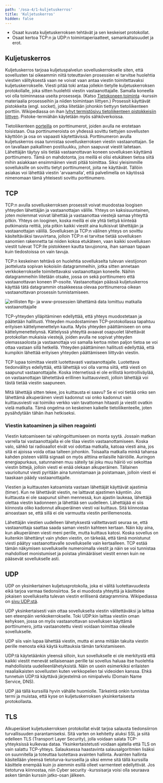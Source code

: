 ```yaml
---
path: '/osa-4/1-kuljetuskerros'
title: 'Kuljetuskerros'
hidden: false
---
```



<text-box variant='learningObjectives' name='Oppimistavoitteet'>

- Osaat kuvata kuljetuskerroksen tehtävät ja sen keskeiset protokollat.
- Osaat kertoa TCP:n ja UDP:n toimintaperiaatteet, samankaltaisuudet ja erot.

</text-box>

<!-- Osoitteet ja kerrokset -->
<quiz id="302a3048-1ea7-4e48-8feb-f64cf6b0053b"></quiz>



## Kuljetuskerros

Kuljetuskerros tarjoaa kuljetuspalvelun sovelluskerrokselle siten, että sovellusten tai oikeammin niitä toteuttavien prosessien ei tarvitse huolehtia viestien välityksestä vaan ne voivat vaan antaa viestin toimitettavaksi kuljetuskerrokselle. Viesti pitää toki antaa jollekin tietylle kuljetuskerroksen protokollalle, joka sitten huolehtii viestin vastaanottajalle.  Samalla koneella voi olla toiminnassa useita prosesseja. (Katso [Tietokoneen toiminta](https://tietokoneen-toiminnan-perusteet.mooc.fi/) -kurssin materiaalia prosesseihin ja niiden toimintaan liittyen.) Prosessit käyttävät pistokkeita (engl. socket), jotka liitetään johonkin tiettyyn tietoliikenteen porttiin. Wikipediassa on ihan [lyhyt termistösivu tietoliikenteen pistokkeisiin liittyen](https://fi.wikipedia.org/wiki/Pistoke_(tietotekniikka)). Pistoke-termiähän käytetään myös sähköverkoissa.

Tietoliikenteen [porteilla](https://fi.wikipedia.org/wiki/Portti_(tietoliikenne)) on porttinumerot, joiden avulla ne erotetaan toisistaan. Osa porttinumeroista on yhdessä sovittu tiettyjen sovellusten käyttöön ja osa on vapaasti käytettävissä. Porttinumeron avulla kuljetuskerros osaa tunnistaa sovelluskerroksen viestin vastaanottajan. Se on tavallaan paikallinen postiluukku, johon saapuvat viestit laitetaan. Lähettäjän täytyy siis tietää vastaanottavan koneen sovelluksen käyttämä porttinumero. Tämä on mahdotonta, jos meillä ei olisi etukäteen tietoa siitä mihin asiakkaan ensimmäinen viesti pitää toimittaa. Siksi yleisimmille sovelluksille on sovittu tietyt porttinumerot, joita ne käyttävät. Tällöin asiakas voi lähettää viestin 'arvaamalla', että palvelimella on käytössä nimenomaan tämä yhteisesti sovittu porttinumero.

<!-- Porttinumeroita -->
<quiz id="a3a4050f-824f-4d9a-b57b-d85137b3f786"></quiz>

##  TCP

TCP:n avulla sovelluskerroksen prosessit voivat muodostaa loogisen yhteyden lähettäjän ja vastaanottajan välille. Yhteys on kaksisuuntainen, joten molemmat voivat lähettää ja vastaanottaa viestejä samaa yhteyttä pitkin. Yhteys on looginen, koska meillä ei ole yhtä tiettyä kiinteää putkimaista reittiä, jota pitkin kaikki viestit aina kulkisivat lähettäjän ja vastaanottajan välillä.
Sovelluksen ja TCP:n välinen yhteys on sovittu käsiteltäväksi tavuvirtana, jolloin TCP:n ei tarvitse tietää sovelluksen sanomien rakennetta tai niiden kokoa etukäteen, vaan kaikki sovelluksen viestit tulevat TCP:lle pistokkeen kautta tavujonona, ihan samaan tapaan kuin tiedostoissa on vain tavuja.

TCP:n keskeinen tehtävä on huolehtia sovellukselta tulevan viestijonon jaottelusta sopivan kokoisiin datagrammeihin, jotka sitten annetaan verkkokerrokselle toimitettavaksi vastaanottajan koneelle. Näihin datagrammeihin liitetään otsake, jossa on sekä porttinumero että vastaanottavan koneen IP-osoite. Vastaanottajan päässä kuljetuskerros käyttää tätä datagrammin otsakkeessa olevaa porttinumeroa oikean vastaanottavan prosessin tunnistamiseen.


![erillisten ftp- ja www-prosessien lähettämä data lomittuu matkalla vastaanottajalle](../img/lomittuvat-alt.svg)


TCP-yhteyden ylläpitäminen edellyttää, että yhteys muodostetaan ja päätetään hallitusti. Yhteyden muodostaminen TCP-protokollassa tapahtuu erityisen kättelymenettelyn kautta. Myös yhteyden päättämiseen on oma kättelymenettelynsä. Kättelyssä yhteyttä avaavat osapuolet lähettävät protokollan mukaisia viestejä, joiden avulla ne sopivat yhteyden olemassaolosta ja vastaanottaja voi samalla kertoa miten paljon tietoa se voi ottaa vastaan sillä hetkellä. Yhteyden päättäminen hallitusti edellyttää, että kumpikin lähettää erityisen yhteyden päättämiseen liittyvän viestin.

TCP lupaa toimittaa viestit luotettavasti vastaanottajalle. Luotettava tiedonvälitys edellyttää, että lähettäjä voi olla varma siitä, että viesti on saapunut vastaanottajalle. Koska internetissä ei ole erillistä kontrolliväylää, on vastaanottajan lähetettävä erillinen kuittausviesti, jolloin lähettäjä voi tästä tietää viestin saapuneen.

Mitä lähettäjä sitten tekee, jos kuittausta ei saavu? Se ei voi tietää onko sen lähettämä alkuperäinen viesti kadonnut vai onko kadonnut vain kuittausviesti vai toimiiko verkko vain tavattoman hitaasti ja viestit ovatkin vielä matkalla. Tämä ongelma on keskeinen kaikelle tietoliikenteelle, joten pysähdytään tähän ihan hetkiseksi.


### Viestin katoaminen ja siihen reagointi

Viestin katoamiseen tai vahingoittumiseen on monta syytä. Jossain matkan varrella tai vastaanottajalla ei ole tilaa viestin vastaanottamiseen. Koska valo, sähkö tai radioaallot eivät voi odottaa matkalla, katoaa viesti aina, jos sitä ei ajoissa voida ottaa talteen johonkin. Toisaalta matkalla minkä tahansa kahden pisteen välillä signaali on myös alttiina erilaisille häiriöille. Auringon energiapurkaus, satunnainen muu säteily tai joku muu häiriö voi sekoittaa viestin bittejä, jolloin viesti ei enää olekaan alkuperäinen.
Tällainen vaurioitunut viesti pyritään aina tunnistamaan ja poistamaan, jolloin viesti ei taaskaan päädy vastaanottajalle.

Viestien ja kuittausten katoamista vastaan lähettäjät käyttävät ajastimia (timer). Kun ne lähettävät viestin, ne laittavat ajastimen käyntiin. Jos kuittausta ei ole saapunut siihen mennessä, kun ajastin laukeaa, lähettäjä olettaa viestin kadonneen ja lähettää sen uudelleen. Lähettäjää ei siis kiinnosta oliko kadonnut alkuperäinen viesti vai kuittaus. Sitä kiinnostaa ainoastaan se, että sillä ei ole varmuutta viestin perillemenosta.

Lähettäjän viestien uudelleen lähetyksestä valitettavasti seuraa se, että vastaanottaja saattaa saada saman viestin kahteen kertaan.
Näin käy aina, kun alkuperäinen viesti meni perille, mutta kuittaus katosi. Koska sovellus on kuitenkin lähettänyt vain yhden viestin, on tärkeää, että tämä monistunut viesti päätyy vastaanottavalle sovellukselle vain kertaalleen. TCP estää tämän näkymisen sovellukselle numeroimalla viestit ja näin se voi tunnistaa mahdolliset monistumiset ja poistaa ylimääräiset viestit ennen kuin ne pääsevät sovellukselle asti.


## UDP

UDP on yksinkertainen kuljetusprotokolla, joka ei välitä luotettavuudesta eikä tarjoa varmaa tiedonsiirtoa. Se ei muodosta yhteyttä ja käsittelee jokaisen sovellukselta tulevan viestin erillisenä datagrammina. Wikipediassa on [sivu UDP:stä](https://fi.wikipedia.org/wiki/UDP).

UDP yksinkertaisesti vain ottaa sovellukselta viestin välitettäväksi ja laittaa sen eteenpäin verkkokerrokselle. Toki UDP:kin laittaa viestiin oman kehyksen, jossa on myös vastaanottavan sovelluksen käyttämä porttinumero, jotta vastaanotettu viesti voidaan toimittaa oikealle sovellukselle.

UDP siis vain lupaa lähettää viestin, mutta ei anna mitään takuita viestin perille menosta eikä käytä kuittauksia tämän tarkistamiseen.

UDP:tä käytetäänkin yleensä silloin, kun sovellukselle ei ole merkitystä että kaikki viestit menevät sellaisenaan perille tai sovellus haluaa itse huolehtia mahdollisista uudelleenlähetyksistä. Näin on usein esimerkiksi erilaisten reaaliaikaisten sovellusten kuten verkkopelien tai videoiden kanssa. Ehkä tunnetuin UDP:tä käyttävä järjestelmä on nimipalvelu (Domain Name Service, DNS).

UDP jää tällä kurssillä hyvin vähälle huomiolle. Tärkeintä onkin tunnistaa termi ja muistaa, että kyse on kuljetuskerroksen yksinkertaisesta protokollasta.



## TLS

Alkuperäiset kuljetuskerroksen protokollat eivät tarjoa salausta tiedonsiirron turvallisuuden parantamiseksi. Sitä varten on kehitetty aluksi SSL ja siitä edelleen TLS (Transport Layer Security), jolla voidaan salata TCP-yhteyksissä kulkevaa dataa. Yksinkertaistetusti voidaan ajatella että TLS on vain salattu TCP-yhteys. Salauksessa haastavinta salausalgoritmien lisäksi on suunnitella ja toteuttaa luotettava avainten hallinta. Avainten hallinta käsitellään yleensä tietoturva-kursseilla ja siksi emme sitä tällä kurssilla käsittele enempää kuin jo aiemmin esillä olleet varmenteet edellyttivät. Jos tietoturva kiinnostaa, niin Cyber security -kurssisarja voisi olla seuraava asken tämän kurssin jatko-osan jälkeen.



<!-- kuljetuskerroksen tehtävistä essee -->
<quiz id="a9702473-86ed-4b36-b0d5-dffb15b68730"></quiz>

